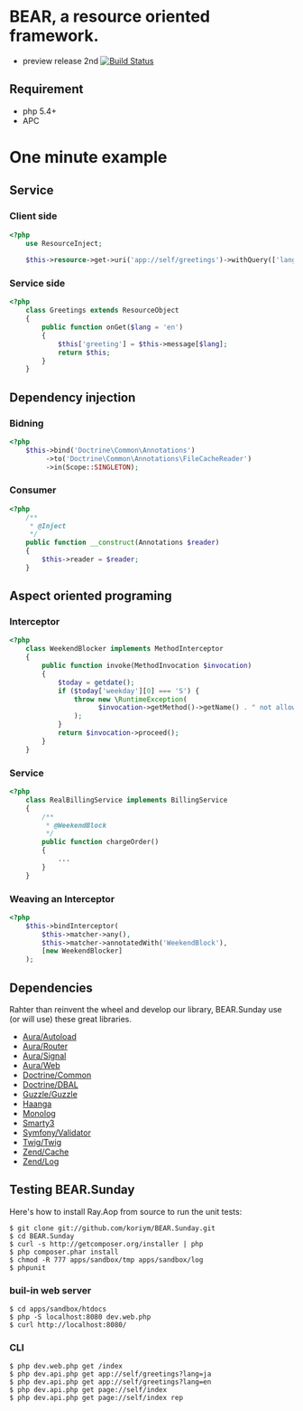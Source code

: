BEAR, a resource oriented framework.
=============================

 * preview release 2nd 
[![Build Status](https://secure.travis-ci.org/koriym/BEAR.Sunday.png?branch=master)](http://travis-ci.org/koriym/BEAR.Sunday)

## Requirement

 * php 5.4+
 * APC
 
One minute example
==================

Service
-----------

### Client side

```php
<?php
    use ResourceInject;
    
    $this->resource->get->uri('app://self/greetings')->withQuery(['lang' => 'ja'])->eager->request();
```

### Service side
```php
<?php
    class Greetings extends ResourceObject
    {
        public function onGet($lang = 'en')
        {
            $this['greeting'] = $this->message[$lang];
            return $this;
        }
    }
```
Dependency injection
--------------------

### Bidning
```php
<?php
    $this->bind('Doctrine\Common\Annotations')
         ->to('Doctrine\Common\Annotations\FileCacheReader')
         ->in(Scope::SINGLETON);
```

### Consumer
```php
<?php
    /**
     * @Inject
     */
    public function __construct(Annotations $reader)
    {
        $this->reader = $reader;
    }
```
Aspect oriented programing
--------------------------

### Interceptor
```php
<?php
    class WeekendBlocker implements MethodInterceptor
    {
        public function invoke(MethodInvocation $invocation)
        {
            $today = getdate();
            if ($today['weekday'][0] === 'S') {
                throw new \RuntimeException(
                      $invocation->getMethod()->getName() . " not allowed on weekends!"
                );
            }
            return $invocation->proceed();
        }
    }
```
### Service
```php
<?php
    class RealBillingService implements BillingService
    {
        /**
         * @WeekendBlock
         */
        public function chargeOrder()
        {
            ...
        }
    }
```
### Weaving an Interceptor
```php
<?php
    $this->bindInterceptor(
        $this->matcher->any(),
        $this->matcher->annotatedWith('WeekendBlock'),
        [new WeekendBlocker]
    );
```

Dependencies
------------
Rahter than reinvent the wheel and develop our library, BEAR.Sunday use (or will use) these great libraries.

 * [Aura/Autoload](https://github.com/auraphp/Aura.Autoload "Aura.Autoload")
 * [Aura/Router](https://github.com/auraphp/Aura.Router "Aura.Router")
 * [Aura/Signal](https://github.com/auraphp/Aura.Signal "Aura.Signal")
 * [Aura/Web](https://github.com/auraphp/Aura.Web "Aura.Web")
 * [Doctrine/Common](http://www.doctrine-project.org/projects/common "Doctrine.Common")
 * [Doctrine/DBAL](http://www.doctrine-project.org/projects/dbal "Doctrine.DBAL")
 * [Guzzle/Guzzle](http://guzzlephp.org/ "Guzzle")
 * [Haanga](http://haanga.org/ "Haanga")
 * [Monolog](https://github.com/Seldaek/monolog.git "Monolog")
 * [Smarty3](http://www.smarty.net/ "Smarty3")
 * [Symfony/Validator](https://github.com/symfony/Validator "Symfony.Validator")
 * [Twig/Twig](http://twig.sensiolabs.org/ "Twig")
 * [Zend/Cache](https://github.com/zendframework/zf2)
 * [Zend/Log](https://github.com/zendframework/zf2)

Testing BEAR.Sunday
------- 

Here's how to install Ray.Aop from source to run the unit tests:

    $ git clone git://github.com/koriym/BEAR.Sunday.git
    $ cd BEAR.Sunday
    $ curl -s http://getcomposer.org/installer | php
    $ php composer.phar install
    $ chmod -R 777 apps/sandbox/tmp apps/sandbox/log
    $ phpunit

### buil-in web server

    $ cd apps/sandbox/htdocs
    $ php -S localhost:8080 dev.web.php
    $ curl http://localhost:8080/

### CLI

    $ php dev.web.php get /index
    $ php dev.api.php get app://self/greetings?lang=ja
    $ php dev.api.php get app://self/greetings?lang=en
    $ php dev.api.php get page://self/index
    $ php dev.api.php get page://self/index rep
